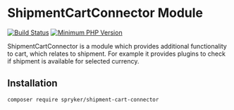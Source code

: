 # ShipmentCartConnector Module
[![Build Status](https://travis-ci.org/spryker/shipment-cart-connector.svg)](https://travis-ci.org/spryker/shipment-cart-connector)
[![Minimum PHP Version](https://img.shields.io/badge/php-%3E%3D%207.2-8892BF.svg)](https://php.net/)

ShipmentCartConnector is a module which provides additional functionality to cart, which relates to shipment. For example it provides plugins to check if shipment is available for selected currency.

## Installation

```
composer require spryker/shipment-cart-connector
```
